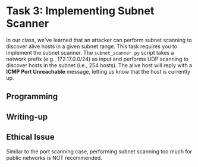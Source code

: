 # Task 3: Implementing Subnet Scanner

In our class, we've learned that an attacker can perform subnet scanning to discover alive hosts in a given subnet range. This task requires you to implement the subnet scanner. The `subnet_scanner.py` script takes a network prefix (e.g., 172.17.0.0/24) as input and performs UDP scanning to discover hosts in the subnet (i.e., 254 hosts). The alive host will reply with a **ICMP Port Unreachable** message, letting us know that the host is currently up.

## Programming



## Writing-up 

## Ethical Issue

Similar to the port scanning case, performing subnet scanning too much for public networks is NOT recommended.
